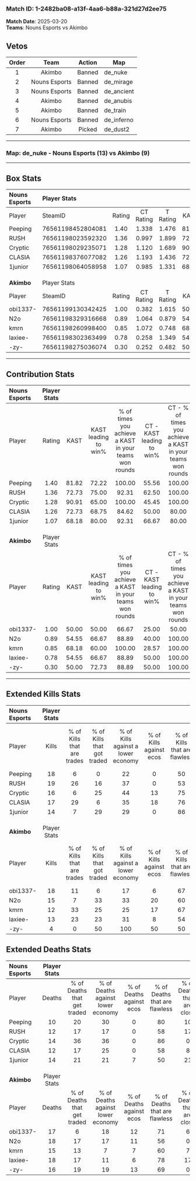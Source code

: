 ### Match ID: 1-2482ba08-a13f-4aa6-b88a-321d27d2ee75  
**Match Date**: 2025-03-20  
**Teams**: Nouns Esports vs Akimbo  

## Vetos  

| Order | Team | Action | Map |
| :---: | :--: | :----: | --- |
| 1 | Akimbo | Banned | de_nuke |
| 2 | Nouns Esports | Banned | de_mirage |
| 3 | Nouns Esports | Banned | de_ancient |
| 4 | Akimbo | Banned | de_anubis |
| 5 | Akimbo | Banned | de_train |
| 6 | Nouns Esports | Banned | de_inferno |
| 7 | Akimbo | Picked | de_dust2 |

---  

### **Map**: de_nuke - Nouns Esports (13) vs Akimbo (9)  
---  

## Box Stats  

| **Nouns Esports** | Player Stats      |        |           |          |       |      |       |         |        |      |     |
| :- | :- | :-: | :-: | :-: | :-: | :-: | :-: | :-: | :-: | :-: | :-: |
| Player            | SteamID           | Rating | CT Rating | T Rating | KAST  | ADR  | Kills | Assists | Deaths | K/D  | HS% |
| Peeping           | 76561198452804081 |  1.40  |   1.338   |  1.476   | 81.82 | 77.7 |  18   |    6    |   10   | 1.80 | 55  |
| RUSH              | 76561198023592320 |  1.36  |   0.997   |  1.899   | 72.73 | 85.5 |  19   |    8    |   12   | 1.58 | 36  |
| Cryptic           | 76561198029235071 |  1.28  |   1.120   |  1.689   | 90.91 | 76.3 |  16   |    5    |   14   | 1.14 | 50  |
| CLASIA            | 76561198376077082 |  1.26  |   1.193   |  1.436   | 72.73 | 80.8 |  17   |    6    |   12   | 1.42 | 41  |
| 1junior           | 76561198064058958 |  1.07  |   0.985   |  1.331   | 68.18 | 86.2 |  14   |    5    |   14   | 1.00 | 42  |
|                   |                   |        |           |          |       |      |       |         |        |      |     |
|                   |                   |        |           |          |       |      |       |         |        |      |     |
|                   |                   |        |           |          |       |      |       |         |        |      |     |
| **Akimbo**        | Player Stats      |        |           |          |       |      |       |         |        |      |     |
| Player            | SteamID           | Rating | CT Rating | T Rating | KAST  | ADR  | Kills | Assists | Deaths | K/D  | HS% |
| obi1337-          | 76561199130342425 |  1.00  |   0.382   |  1.615   | 50.00 | 84.7 |  18   |    1    |   17   | 1.06 | 66  |
| N2o               | 76561198329316668 |  0.89  |   1.064   |  0.879   | 54.55 | 82.5 |  15   |    3    |   18   | 0.83 | 60  |
| kmrn              | 76561198260998400 |  0.85  |   1.072   |  0.748   | 68.18 | 53.2 |  12   |    2    |   15   | 0.80 | 58  |
| laxiee-           | 76561198302363499 |  0.78  |   0.258   |  1.349   | 54.55 | 70.6 |  13   |    4    |   18   | 0.72 | 53  |
| -zy-              | 76561198275036074 |  0.30  |   0.252   |  0.482   | 50.00 | 31.1 |   4   |    2    |   16   | 0.25 | 25  |
---  

## Contribution Stats  

| **Nouns Esports** | Player Stats |       |                      |                                                        |                           |                                                             |                          |                                                            |
| :- | :-: | :-: | :-: | :-: | :-: | :-: | :-: | :-: |
| Player            |    Rating    | KAST  | KAST leading to win% | % of times you achieve a KAST in your teams won rounds | CT - KAST leading to win% | CT - % of times you achieve a KAST in your teams won rounds | T - KAST leading to win% | T - % of times you achieve a KAST in your teams won rounds |
| Peeping           |     1.40     | 81.82 |        72.22         |                         100.00                         |           55.56           |                           100.00                            |          88.89           |                           100.00                           |
| RUSH              |     1.36     | 72.73 |        75.00         |                         92.31                          |           62.50           |                           100.00                            |          87.50           |                           87.50                            |
| Cryptic           |     1.28     | 90.91 |        65.00         |                         100.00                         |           45.45           |                           100.00                            |          88.89           |                           100.00                           |
| CLASIA            |     1.26     | 72.73 |        68.75         |                         84.62                          |           50.00           |                            80.00                            |          87.50           |                           87.50                            |
| 1junior           |     1.07     | 68.18 |        80.00         |                         92.31                          |           66.67           |                            80.00                            |          88.89           |                           100.00                           |
|                   |              |       |                      |                                                        |                           |                                                             |                          |                                                            |
|                   |              |       |                      |                                                        |                           |                                                             |                          |                                                            |
|                   |              |       |                      |                                                        |                           |                                                             |                          |                                                            |
| **Akimbo**        | Player Stats |       |                      |                                                        |                           |                                                             |                          |                                                            |
| Player            |    Rating    | KAST  | KAST leading to win% | % of times you achieve a KAST in your teams won rounds | CT - KAST leading to win% | CT - % of times you achieve a KAST in your teams won rounds | T - KAST leading to win% | T - % of times you achieve a KAST in your teams won rounds |
| obi1337-          |     1.00     | 50.00 |        50.00         |                         66.67                          |           25.00           |                            50.00                            |          62.50           |                           71.43                            |
| N2o               |     0.89     | 54.55 |        66.67         |                         88.89                          |           40.00           |                           100.00                            |          85.71           |                           85.71                            |
| kmrn              |     0.85     | 68.18 |        60.00         |                         100.00                         |           28.57           |                           100.00                            |          87.50           |                           100.00                           |
| laxiee-           |     0.78     | 54.55 |        66.67         |                         88.89                          |           50.00           |                           100.00                            |          75.00           |                           85.71                            |
| -zy-              |     0.30     | 50.00 |        72.73         |                         88.89                          |           50.00           |                           100.00                            |          85.71           |                           85.71                            |
---  

## Extended Kills Stats  

| **Nouns Esports** | Player Stats |                            |                            |                                    |                         |                              |                                 |                                       |                    |           |
| :- | :-: | :-: | :-: | :-: | :-: | :-: | :-: | :-: | :-: | :-: |
| Player            |    Kills     | % of Kills that are trades | % of Kills that got traded | % of Kills against a lower economy | % of Kills against ecos | % of Kills that are flawless | % of Kills that are close duels | % of Kills that are assisted by flash | Pistol Round Kills | AWP Kills |
| Peeping           |      18      |             6              |             0              |                 22                 |            0            |              50              |               17                |                   0                   |         0          |     3     |
| RUSH              |      19      |             26             |             16             |                 37                 |            0            |              53              |                0                |                   0                   |         0          |     1     |
| Cryptic           |      16      |             6              |             25             |                 44                 |           13            |              75              |                0                |                   0                   |         0          |     1     |
| CLASIA            |      17      |             29             |             6              |                 35                 |           18            |              76              |                6                |                   0                   |         0          |     1     |
| 1junior           |      14      |             7              |             29             |                 29                 |            0            |              86              |                7                |                  14                   |         6          |     0     |
|                   |              |                            |                            |                                    |                         |                              |                                 |                                       |                    |           |
|                   |              |                            |                            |                                    |                         |                              |                                 |                                       |                    |           |
|                   |              |                            |                            |                                    |                         |                              |                                 |                                       |                    |           |
| **Akimbo**        | Player Stats |                            |                            |                                    |                         |                              |                                 |                                       |                    |           |
| Player            |    Kills     | % of Kills that are trades | % of Kills that got traded | % of Kills against a lower economy | % of Kills against ecos | % of Kills that are flawless | % of Kills that are close duels | % of Kills that are assisted by flash | Pistol Round Kills | AWP Kills |
| obi1337-          |      18      |             11             |             6              |                 17                 |            6            |              67              |               17                |                   0                   |         0          |     2     |
| N2o               |      15      |             7              |             33             |                 33                 |           20            |              60              |                7                |                   0                   |         3          |     5     |
| kmrn              |      12      |             33             |             25             |                 25                 |           17            |              67              |                8                |                   0                   |         0          |     1     |
| laxiee-           |      13      |             23             |             23             |                 31                 |            8            |              54              |               15                |                   8                   |         0          |     1     |
| -zy-              |      4       |             0              |             50             |                100                 |           50            |              50              |                0                |                   0                   |         0          |     0     |
## Extended Deaths Stats  

| **Nouns Esports** | Player Stats |                             |                                   |                          |                               |                            |                           |               |
| :- | :-: | :-: | :-: | :-: | :-: | :-: | :-: | :-: |
| Player            |    Deaths    | % of Deaths that get traded | % of Deaths against lower economy | % of Deaths against ecos | % of Deaths that are flawless | % of Deaths that are close | % of Deaths while blinded | Deaths to AWP |
| Peeping           |      10      |             20              |                30                 |            0             |              80               |             10             |             0             |       0       |
| RUSH              |      12      |             17              |                17                 |            0             |              58               |             17             |             8             |       1       |
| Cryptic           |      14      |             36              |                36                 |            0             |              86               |             0              |             0             |       1       |
| CLASIA            |      12      |             17              |                25                 |            0             |              58               |             8              |             0             |       1       |
| 1junior           |      14      |             21              |                21                 |            7             |              50               |             21             |             0             |       0       |
|                   |              |                             |                                   |                          |                               |                            |                           |               |
|                   |              |                             |                                   |                          |                               |                            |                           |               |
|                   |              |                             |                                   |                          |                               |                            |                           |               |
| **Akimbo**        | Player Stats |                             |                                   |                          |                               |                            |                           |               |
| Player            |    Deaths    | % of Deaths that get traded | % of Deaths against lower economy | % of Deaths against ecos | % of Deaths that are flawless | % of Deaths that are close | % of Deaths while blinded | Deaths to AWP |
| obi1337-          |      17      |              6              |                18                 |            12            |              71               |             6              |             0             |       0       |
| N2o               |      18      |             17              |                17                 |            11            |              56               |             0              |            11             |       3       |
| kmrn              |      15      |             13              |                 7                 |            7             |              60               |             7              |             0             |       2       |
| laxiee-           |      18      |             17              |                11                 |            6             |              78               |             17             |             0             |       1       |
| -zy-              |      16      |             19              |                19                 |            13            |              69               |             0              |             0             |       0       |
